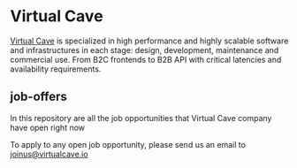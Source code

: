 # Virtual Cave
[Virtual Cave](www.virtualcave.io) is specialized in high performance and highly scalable software and infrastructures in each stage: design, development, maintenance and commercial use. From B2C frontends to B2B API with critical latencies and availability requirements. 

## job-offers
In this repository are all the job opportunities that Virtual Cave company have open right now

To apply to any open job opportunity, please send us an email to [joinus@virtualcave.io](mailto:joinus@virtualcave.io)
